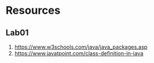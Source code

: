 # Resources

## Lab01
1. https://www.w3schools.com/java/java_packages.asp
2. https://www.javatpoint.com/class-definition-in-java

